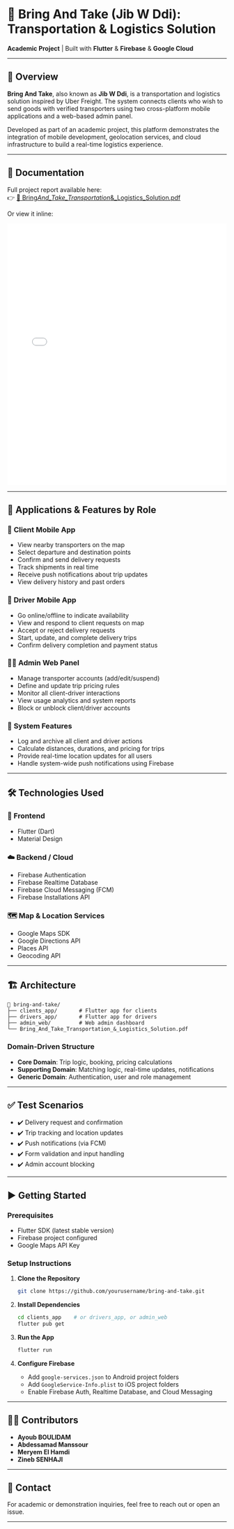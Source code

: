 # 🚚 Bring And Take (Jib W Ddi): Transportation & Logistics Solution

**Academic Project** | Built with **Flutter** & **Firebase** & **Google Cloud**

---

## 📌 Overview

**Bring And Take**, also known as **Jib W Ddi**, is a transportation and logistics solution inspired by Uber Freight. The system connects clients who wish to send goods with verified transporters using two cross-platform mobile applications and a web-based admin panel.

Developed as part of an academic project, this platform demonstrates the integration of mobile development, geolocation services, and cloud infrastructure to build a real-time logistics experience.

---

## 📄 Documentation

Full project report available here:  
👉 [📘 Bring*And_Take_Transportation*&\_Logistics_Solution.pdf](./Bring_And_Take_Transportation_&_Logistics_Solution.pdf)

Or view it inline:

<embed src="./Bring_And_Take_Transportation_&_Logistics_Solution.pdf" type="application/pdf" width="100%" height="600px" />

---

## 📱 Applications & Features by Role

### 👤 **Client Mobile App**

- View nearby transporters on the map
- Select departure and destination points
- Confirm and send delivery requests
- Track shipments in real time
- Receive push notifications about trip updates
- View delivery history and past orders

### 🚚 **Driver Mobile App**

- Go online/offline to indicate availability
- View and respond to client requests on map
- Accept or reject delivery requests
- Start, update, and complete delivery trips
- Confirm delivery completion and payment status

### 🧑‍💼 **Admin Web Panel**

- Manage transporter accounts (add/edit/suspend)
- Define and update trip pricing rules
- Monitor all client-driver interactions
- View usage analytics and system reports
- Block or unblock client/driver accounts

### 🧠 **System Features**

- Log and archive all client and driver actions
- Calculate distances, durations, and pricing for trips
- Provide real-time location updates for all users
- Handle system-wide push notifications using Firebase

---

## 🛠️ Technologies Used

### 📱 Frontend

- Flutter (Dart)
- Material Design

### ☁️ Backend / Cloud

- Firebase Authentication
- Firebase Realtime Database
- Firebase Cloud Messaging (FCM)
- Firebase Installations API

### 🗺️ Map & Location Services

- Google Maps SDK
- Google Directions API
- Places API
- Geocoding API

---

## 🏗️ Architecture

```
📁 bring-and-take/
├── clients_app/       # Flutter app for clients
├── drivers_app/       # Flutter app for drivers
├── admin_web/         # Web admin dashboard
└── Bring_And_Take_Transportation_&_Logistics_Solution.pdf
```

### Domain-Driven Structure

- **Core Domain**: Trip logic, booking, pricing calculations
- **Supporting Domain**: Matching logic, real-time updates, notifications
- **Generic Domain**: Authentication, user and role management

---

## ✅ Test Scenarios

- ✔️ Delivery request and confirmation
- ✔️ Trip tracking and location updates
- ✔️ Push notifications (via FCM)
- ✔️ Form validation and input handling
- ✔️ Admin account blocking

---

## ▶️ Getting Started

### Prerequisites

- Flutter SDK (latest stable version)
- Firebase project configured
- Google Maps API Key

### Setup Instructions

1. **Clone the Repository**

   ```bash
   git clone https://github.com/yourusername/bring-and-take.git
   ```

2. **Install Dependencies**

   ```bash
   cd clients_app    # or drivers_app, or admin_web
   flutter pub get
   ```

3. **Run the App**

   ```bash
   flutter run
   ```

4. **Configure Firebase**
   - Add `google-services.json` to Android project folders
   - Add `GoogleService-Info.plist` to iOS project folders
   - Enable Firebase Auth, Realtime Database, and Cloud Messaging

---

## 👨‍💻 Contributors

- **Ayoub BOULIDAM**
- **Abdessamad Manssour**
- **Meryem El Hamdi**
- **Zineb SENHAJI**

---

## 📧 Contact

For academic or demonstration inquiries, feel free to reach out or open an issue.

---
